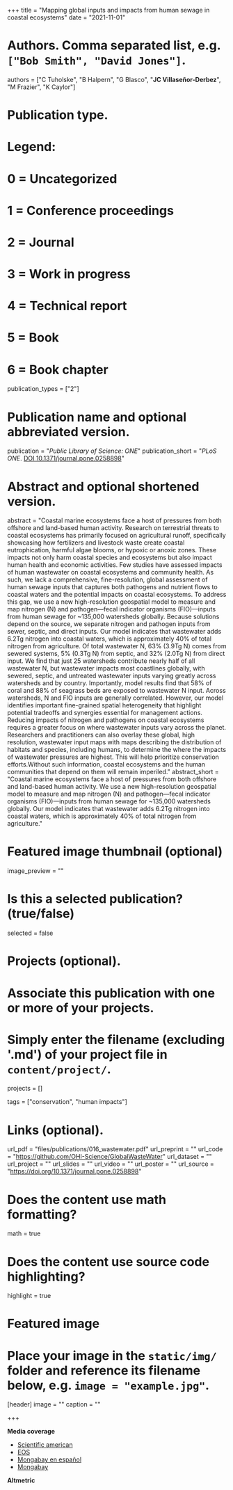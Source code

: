 +++
title = "Mapping global inputs and impacts from human sewage in coastal ecosystems"
date = "2021-11-01"

# Authors. Comma separated list, e.g. `["Bob Smith", "David Jones"]`.
authors = ["C Tuholske", "B Halpern", "G Blasco", "**JC Villaseñor-Derbez**", "M Frazier", "K Caylor"]

# Publication type.
# Legend:
# 0 = Uncategorized
# 1 = Conference proceedings
# 2 = Journal
# 3 = Work in progress
# 4 = Technical report
# 5 = Book
# 6 = Book chapter
publication_types = ["2"]

# Publication name and optional abbreviated version.
publication = "*Public Library of Science: ONE*"
publication_short = "*PLoS ONE*. [DOI 10.1371/journal.pone.0258898](https://doi.org/10.1371/journal.pone.0258898)"

# Abstract and optional shortened version.
abstract = "Coastal marine ecosystems face a host of pressures from both offshore and land-based human activity. Research on terrestrial threats to coastal ecosystems has primarily focused on agricultural runoff, specifically showcasing how fertilizers and livestock waste create coastal eutrophication, harmful algae blooms, or hypoxic or anoxic zones. These impacts not only harm coastal species and ecosystems but also impact human health and economic activities. Few studies have assessed impacts of human wastewater on coastal ecosystems and community health. As such, we lack a comprehensive, fine-resolution, global assessment of human sewage inputs that captures both pathogens and nutrient flows to coastal waters and the potential impacts on coastal ecosystems. To address this gap, we use a new high-resolution geospatial model to measure and map nitrogen (N) and pathogen—fecal indicator organisms (FIO)—inputs from human sewage for ~135,000 watersheds globally. Because solutions depend on the source, we separate nitrogen and pathogen inputs from sewer, septic, and direct inputs. Our model indicates that wastewater adds 6.2Tg nitrogen into coastal waters, which is approximately 40% of total nitrogen from agriculture. Of total wastewater N, 63% (3.9Tg N) comes from sewered systems, 5% (0.3Tg N) from septic, and 32% (2.0Tg N) from direct input. We find that just 25 watersheds contribute nearly half of all wastewater N, but wastewater impacts most coastlines globally, with sewered, septic, and untreated wastewater inputs varying greatly across watersheds and by country. Importantly, model results find that 58% of coral and 88% of seagrass beds are exposed to wastewater N input. Across watersheds, N and FIO inputs are generally correlated. However, our model identifies important fine-grained spatial heterogeneity that highlight potential tradeoffs and synergies essential for management actions. Reducing impacts of nitrogen and pathogens on coastal ecosystems requires a greater focus on where wastewater inputs vary across the planet. Researchers and practitioners can also overlay these global, high resolution, wastewater input maps with maps describing the distribution of habitats and species, including humans, to determine the where the impacts of wastewater pressures are highest. This will help prioritize conservation efforts.Without such information, coastal ecosystems and the human communities that depend on them will remain imperiled."
abstract_short = "Coastal marine ecosystems face a host of pressures from both offshore and land-based human activity. We use a new high-resolution geospatial model to measure and map nitrogen (N) and pathogen—fecal indicator organisms (FIO)—inputs from human sewage for ~135,000 watersheds globally. Our model indicates that wastewater adds 6.2Tg nitrogen into coastal waters, which is approximately 40% of total nitrogen from agriculture."

# Featured image thumbnail (optional)
image_preview = ""

# Is this a selected publication? (true/false)
selected = false

# Projects (optional).
#   Associate this publication with one or more of your projects.
#   Simply enter the filename (excluding '.md') of your project file in `content/project/`.
projects = []

tags = ["conservation", "human impacts"]

# Links (optional).
url_pdf = "files/publications/016_wastewater.pdf"
url_preprint = ""
url_code = "https://github.com/OHI-Science/GlobalWasteWater"
url_dataset = ""
url_project = ""
url_slides = ""
url_video = ""
url_poster = ""
url_source = "https://doi.org/10.1371/journal.pone.0258898"

# Does the content use math formatting?
math = true

# Does the content use source code highlighting?
highlight = true

# Featured image
# Place your image in the `static/img/` folder and reference its filename below, e.g. `image = "example.jpg"`.
[header]
image = ""
caption = ""

+++

**Media coverage**

- [Scientific american](https://www.scientificamerican.com/article/half-of-the-worlds-coastal-sewage-pollution-flows-from-few-dozen-places/)
- [EOS](https://eos.org/articles/a-global-map-of-human-sewage-in-coastal-ecosystems)
- [Mongabay en español](https://es.mongabay.com/2022/02/nuevo-informe-revela-cadena-de-danos-que-provocan-las-aguas-residuales-al-planeta/)
- [Mongabay](https://news.mongabay.com/2022/01/the-thick-of-it-delving-into-the-neglected-global-impacts-of-human-waste/)

**Altmetric**

<script type="text/javascript" src="https://d1bxh8uas1mnw7.cloudfront.net/assets/embed.js"></script><div class="altmetric-embed" data-badge-type="donut" data-altmetric-id="116580709"></div>
